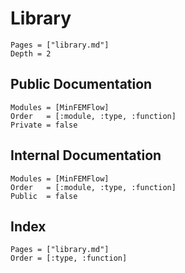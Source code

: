 # Library

```@contents
Pages = ["library.md"]
Depth = 2
```

## Public Documentation

```@autodocs
Modules = [MinFEMFlow]
Order   = [:module, :type, :function]
Private = false
```

## Internal Documentation

```@autodocs
Modules = [MinFEMFlow]
Order   = [:module, :type, :function]
Public  = false
```

## Index

```@index
Pages = ["library.md"]
Order = [:type, :function]
```
